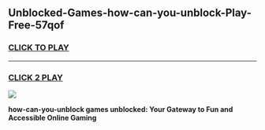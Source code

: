 
## Unblocked-Games-how-can-you-unblock-Play-Free-57qof
<h3>
<a href="https://premium76.site?title=how-can-you-unblock&ref=10A">CLICK TO PLAY</a></h3>
<hr>

<h3>
<a href="https://premium76.site?title=how-can-you-unblock&ref=10A">CLICK 2 PLAY</a>
  
</h3>

<a href="https://premium76.site?title=how-can-you-unblock&ref=10A"><img src="https://clearcache.store/games.png"></a>


**how-can-you-unblock games unblocked: Your Gateway to Fun and Accessible Online Gaming**
